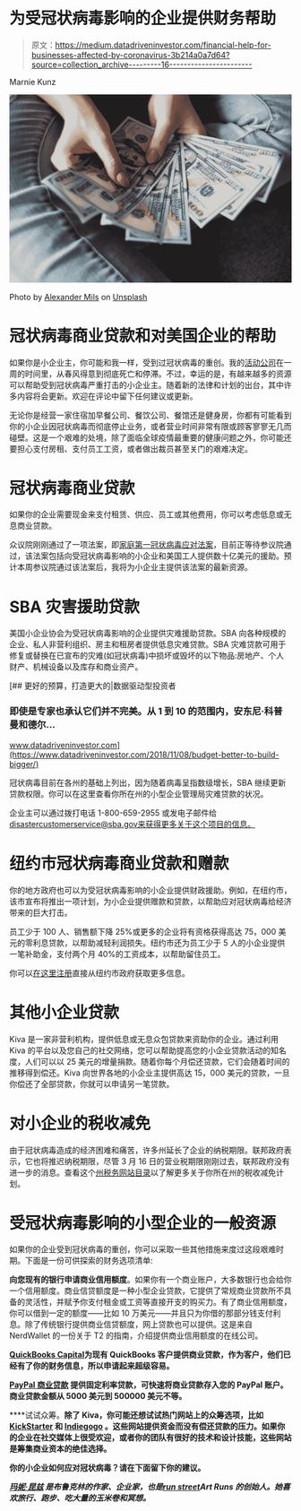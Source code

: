 # 为受冠状病毒影响的企业提供财务帮助

> 原文：<https://medium.datadriveninvestor.com/financial-help-for-businesses-affected-by-coronavirus-3b214a0a7d64?source=collection_archive---------16----------------------->

Marnie Kunz

![](img/cccd1749fce3afffda2339ea901de072.png)

Photo by [Alexander Mils](https://unsplash.com/@alexandermils?utm_source=unsplash&utm_medium=referral&utm_content=creditCopyText) on [Unsplash](https://unsplash.com/s/photos/cash?utm_source=unsplash&utm_medium=referral&utm_content=creditCopyText)

# 冠状病毒商业贷款和对美国企业的帮助

如果你是小企业主，你可能和我一样，受到过冠状病毒的重创。我的[活动公司](http://runstreet.com)在一周的时间里，从春风得意到彻底死亡和停滞。不过，幸运的是，有越来越多的资源可以帮助受到冠状病毒严重打击的小企业主。随着新的法律和计划的出台，其中许多内容将会更新。欢迎在评论中留下任何建议或更新。

无论你是经营一家住宿加早餐公司、餐饮公司、餐馆还是健身房，你都有可能看到你的小企业因冠状病毒而彻底停止业务，或者营业时间非常有限或顾客寥寥无几而碰壁。这是一个艰难的处境，除了面临全球疫情最重要的健康问题之外，你可能还要担心支付房租、支付员工工资，或者做出裁员甚至关门的艰难决定。

# 冠状病毒商业贷款

如果你的企业需要现金来支付租赁、供应、员工或其他费用，你可以考虑低息或无息商业贷款。

众议院刚刚通过了一项法案，即[家庭第一冠状病毒应对法案](https://docs.house.gov/billsthisweek/20200309/BILLS-116hr6201-SUS.pdf)，目前正等待参议院通过，该法案包括向受冠状病毒影响的小企业和美国工人提供数十亿美元的援助。预计本周参议院通过该法案后，我将为小企业主提供该法案的最新资源。

# SBA 灾害援助贷款

美国小企业协会为受冠状病毒影响的企业提供灾难援助贷款。SBA 向各种规模的企业、私人非营利组织、房主和租房者提供低息灾难贷款。SBA 灾难贷款可用于修复或替换在已宣布的灾难(如冠状病毒)中损坏或毁坏的以下物品:房地产、个人财产、机械设备以及库存和商业资产。

[](https://www.datadriveninvestor.com/2018/11/08/budget-better-to-build-bigger/) [## 更好的预算，打造更大的|数据驱动型投资者

### 即使是专家也承认它们并不完美。从 1 到 10 的范围内，安东尼·科普曼和德尔…

www.datadriveninvestor.com](https://www.datadriveninvestor.com/2018/11/08/budget-better-to-build-bigger/) 

冠状病毒目前在各州的基础上列出，因为随着病毒呈指数级增长，SBA 继续更新贷款权限。你可以在这里查看你所在州的小型企业管理局灾难贷款的状况。

企业主可以通过拨打电话 1-800-659-2955 或发电子邮件给 disastercustomerservice@sba.gov[来获得更多关于这个项目的信息。](mailto:disastercustomerservice@sba.gov)

# 纽约市冠状病毒商业贷款和赠款

你的地方政府也可以为受冠状病毒影响的小企业提供财政援助。例如，在纽约市，该市宣布将推出一项计划，为小企业提供赠款和贷款，以帮助应对冠状病毒给经济带来的巨大打击。

员工少于 100 人、销售额下降 25%或更多的企业将有资格获得高达 75，000 美元的零利息贷款，以帮助减轻利润损失。纽约市还为员工少于 5 人的小企业提供一笔补助金，支付两个月 40%的工资成本，以帮助留住员工。

你可以[在这里注册](https://www1.nyc.gov/site/sbs/businesses/covid19-business-outreach.page)直接从纽约市政府获取更多信息。

# 其他小企业贷款

Kiva 是一家非营利机构，提供低息或无息众包贷款来资助你的企业。通过利用 Kiva 的平台以及您自己的社交网络，您可以帮助提高您的小企业贷款活动的知名度，人们可以以 25 美元的增量捐款。随着你每个月偿还贷款，它们会随着时间的推移得到偿还。Kiva 向世界各地的小企业主提供高达 15，000 美元的贷款，一旦你偿还了全部贷款，你就可以申请另一笔贷款。

# 对小企业的税收减免

由于冠状病毒造成的经济困难和痛苦，许多州延长了企业的纳税期限。联邦政府表示，它也将推迟纳税期限，尽管 3 月 16 日的营业税期限刚刚过去，联邦政府没有进一步的消息。查看这个[州税务网站目录](https://www.thebalance.com/state-tax-web-sites-3193299)以了解更多关于你所在州的税收减免计划。

# 受冠状病毒影响的小型企业的一般资源

如果你的企业受到冠状病毒的重创，你可以采取一些其他措施来度过这段艰难时期。下面是一份可供探索的财务选项清单:

**向您现有的银行申请商业信用额度**。如果你有一个商业账户，大多数银行也会给你一个信用额度。商业信贷额度是一种小型企业贷款，它提供了常规商业贷款所不具备的灵活性，并赋予你支付租金或工资等直接开支的购买力。有了商业信用额度，你可以借到一定的额度——比如 10 万美元——并且只为你借的那部分钱支付利息。除了传统银行提供商业信贷额度，网上贷款也可以提供。这是来自 NerdWallet 的一份关于 T2 的指南，介绍提供商业信用额度的在线公司。

[**QuickBooks Capital**](https://quickbooks.intuit.com/capital/)**为现有 QuickBooks 客户提供商业贷款，作为客户，他们已经有了你的财务信息，所以申请起来超级容易。**

**[**PayPal 商业贷款**](https://www.paypal.com/us/webapps/mpp/paypal-business-loan) 提供固定利率贷款，可快速将商业贷款存入您的 PayPal 账户。商业贷款金额从 5000 美元到 500000 美元不等。**

****试试众筹。**除了 Kiva，你可能还想试试热门网站上的众筹选项，比如 [KickStarter](https://www.kickstarter.com) 和 [Indiegogo](https://www.indiegogo.com) 。这些网站提供资金而没有偿还贷款的压力。如果你的企业在社交媒体上很受欢迎，或者你的团队有很好的技术和设计技能，这些网站是筹集商业资本的绝佳选择。**

**你的小企业如何应对冠状病毒？请在下面留下你的建议。**

**[*玛妮·昆兹*](https://www.marniekunz.com) *是布鲁克林的作家、企业家，也是*[*run street*](https://www.runstreet.com)*Art Runs 的创始人。她喜欢旅行、跑步、吃大量的玉米卷和冥想。***